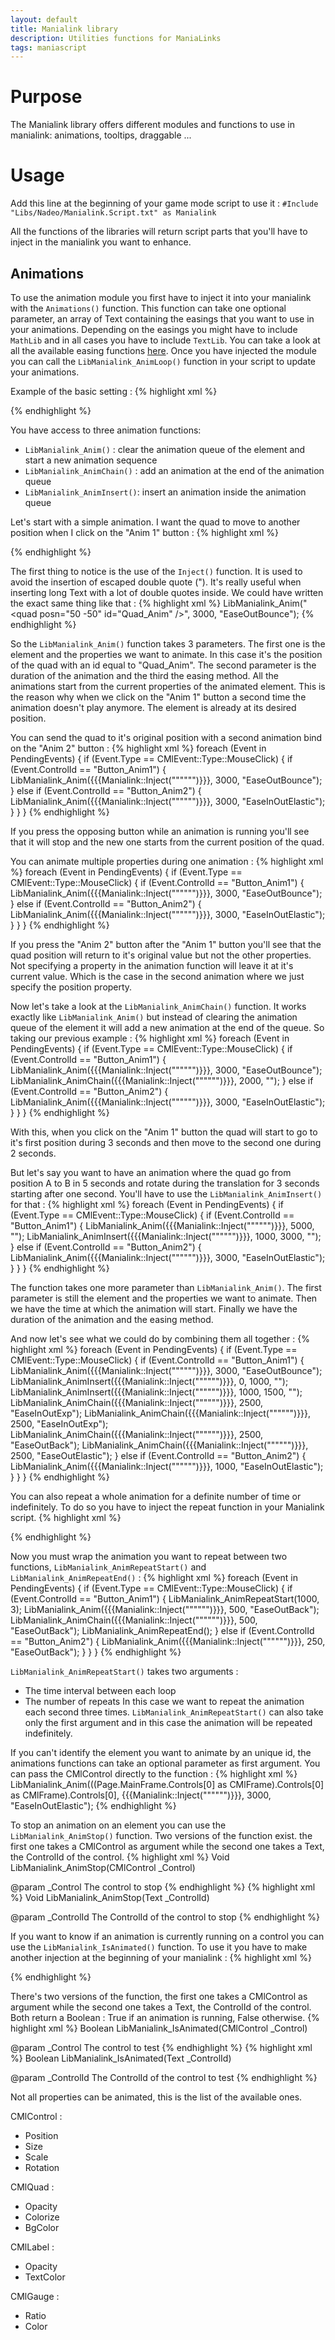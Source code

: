```yaml
---
layout: default
title: Manialink library
description: Utilities functions for ManiaLinks
tags: maniascript
---
```


# Purpose
The Manialink library offers different modules and functions to use in manialink: animations, tooltips, draggable ...

# Usage
Add this line at the beginning of your game mode script to use it :
`#Include "Libs/Nadeo/Manialink.Script.txt" as Manialink`

All the functions of the libraries will return script parts that you'll have to inject in the manialink you want to enhance.

## Animations

To use the animation module you first have to inject it into your manialink with the `Animations()` function. This function can take one optional parameter, an array of Text containing the easings that you want to use in your animations. Depending on the easings you might have to include `MathLib` and in all cases you have to include `TextLib`. You can take a look at all the available easing functions [here](http://easings.net/).
Once you have injected the module you can call the `LibManialink_AnimLoop()` function in your script to update your animations.

Example of the basic setting :
{% highlight xml %}
<frame id="Frame_Global">
  <quad sizen="15 15" halign="center" valign="center" bgcolor="047" id="Quad_Anim" />
  <label posn="-30 20" halign="center" style="CardButtonMedium" text="Anim 1" scriptevents="1" id="Button_Anim1" />
  <label posn="30 20" halign="center" style="CardButtonMedium" text="Anim 2" scriptevents="1" id="Button_Anim2" />
</frame>
<script><!--
{{{Manialink::Includes(["TextLib" => "TL", "MathLib" => "ML"])}}}
{{{Manialink::Animations(["EaseInOutElastic", "EaseOutBounce", "EaseInOutExp", "EaseOutBack", "EaseOutElastic"])}}}
main() {
  while (True) {
    yield;

    LibManialink_AnimLoop();
  }
}
--></script>
{% endhighlight %}

You have access to three animation functions:

* `LibManialink_Anim()` : clear the animation queue of the element and start a new animation sequence
* `LibManialink_AnimChain()` : add an animation at the end of the animation queue
* `LibManialink_AnimInsert()`: insert an animation inside the animation queue

Let's start with a simple animation. I want the quad to move to another position when I click on the "Anim 1" button :
{% highlight xml %}
<frame id="Frame_Global">
  <quad sizen="15 15" halign="center" valign="center" bgcolor="047" id="Quad_Anim" />
  <label posn="-30 20" halign="center" style="CardButtonMedium" text="Anim 1" scriptevents="1" id="Button_Anim1" />
  <label posn="30 20" halign="center" style="CardButtonMedium" text="Anim 2" scriptevents="1" id="Button_Anim2" />
</frame>
<script><!--
{{{Manialink::Includes(["TextLib" => "TL", "MathLib" => "ML"])}}}
{{{Manialink::Animations(["EaseInOutElastic", "EaseOutBounce", "EaseInOutExp", "EaseOutBack", "EaseOutElastic"])}}}
main() {
  while (True) {
    yield;

    LibManialink_AnimLoop();

    foreach (Event in PendingEvents) {
      if (Event.Type == CMlEvent::Type::MouseClick) {
        if (Event.ControlId == "Button_Anim1") {
          LibManialink_Anim({{{Manialink::Inject("""<quad posn="50 -50" id="Quad_Anim" />""")}}}, 3000, "EaseOutBounce");
        }
      }
    }
  }
}
--></script>
{% endhighlight %}

The first thing to notice is the use of the `Inject()` function. It is used to avoid the insertion of escaped double quote (\"). It's really useful when inserting long Text with a lot of double quotes inside. We could have written the exact same thing like that :
{% highlight xml %}
LibManialink_Anim("<quad posn=\"50 -50\" id=\"Quad_Anim\" />", 3000, "EaseOutBounce");
{% endhighlight %}

So the `LibManialink_Anim()` function takes 3 parameters. The first one is the element and the properties we want to animate. In this case it's the position of the quad with an id equal to "Quad_Anim". The second parameter is the duration of the animation and the third the easing method.
All the animations start from the current properties of the animated element. This is the reason why when we click on the "Anim 1" button a second time the animation doesn't play anymore. The element is already at its desired position.

You can send the quad to it's original position with a second animation bind on the "Anim 2" button :
{% highlight xml %}
foreach (Event in PendingEvents) {
  if (Event.Type == CMlEvent::Type::MouseClick) {
    if (Event.ControlId == "Button_Anim1") {
      LibManialink_Anim({{{Manialink::Inject("""<quad posn="50 -50" id="Quad_Anim" />""")}}}, 3000, "EaseOutBounce");
    } else if (Event.ControlId == "Button_Anim2") {
      LibManialink_Anim({{{Manialink::Inject("""<quad posn="0 0" id="Quad_Anim" />""")}}}, 3000, "EaseInOutElastic");
    }
  }
}
{% endhighlight %}

If you press the opposing button while an animation is running you'll see that it will stop and the new one starts from the current position of the quad.

You can animate multiple properties during one animation :
{% highlight xml %}
foreach (Event in PendingEvents) {
  if (Event.Type == CMlEvent::Type::MouseClick) {
    if (Event.ControlId == "Button_Anim1") {
      LibManialink_Anim({{{Manialink::Inject("""<quad posn="50 -50" sizen="10 30" scale="2" rot="45" bgcolor="f70" opacity="0.5" id="Quad_Anim" />""")}}}, 3000, "EaseOutBounce");
    } else if (Event.ControlId == "Button_Anim2") {
      LibManialink_Anim({{{Manialink::Inject("""<quad posn="0 0" id="Quad_Anim" />""")}}}, 3000, "EaseInOutElastic");
    }
  }
}
{% endhighlight %}

If you press the "Anim 2" button after the "Anim 1" button you'll see that the quad position will return to it's original value but not the other properties. Not specifying a property in the animation function will leave it at it's current value. Which is the case in the second animation where we just specify the position property.

Now let's take a look at the `LibManialink_AnimChain()` function. It works exactly like `LibManialink_Anim()` but instead of clearing the animation queue of the element it will add a new animation at the end of the queue. So taking our previous example :
{% highlight xml %}
foreach (Event in PendingEvents) {
  if (Event.Type == CMlEvent::Type::MouseClick) {
    if (Event.ControlId == "Button_Anim1") {
      LibManialink_Anim({{{Manialink::Inject("""<quad posn="50 -50" sizen="10 30" scale="2" rot="45" bgcolor="f70" opacity="0.5" id="Quad_Anim" />""")}}}, 3000, "EaseOutBounce");
      LibManialink_AnimChain({{{Manialink::Inject("""<quad posn="-50 -50" rot="-45" bgcolor="7f7" opacity="1" id="Quad_Anim" />""")}}}, 2000, "");
    } else if (Event.ControlId == "Button_Anim2") {
      LibManialink_Anim({{{Manialink::Inject("""<quad posn="0 0" id="Quad_Anim" />""")}}}, 3000, "EaseInOutElastic");
    }
  }
}
{% endhighlight %}

With this, when you click on the "Anim 1" button the quad will start to go to it's first position during 3 seconds and then move to the second one during 2 seconds.

But let's say you want to have an animation where the quad go from position A to B in 5 seconds and rotate during the translation for 3 seconds starting after one second. You'll have to use the `LibManialink_AnimInsert()` for that :
{% highlight xml %}
foreach (Event in PendingEvents) {
  if (Event.Type == CMlEvent::Type::MouseClick) {
    if (Event.ControlId == "Button_Anim1") {
      LibManialink_Anim({{{Manialink::Inject("""<quad posn="100 0" id="Quad_Anim" />""")}}}, 5000, "");
      LibManialink_AnimInsert({{{Manialink::Inject("""<quad rot="180" id="Quad_Anim" />""")}}}, 1000, 3000, "");
    } else if (Event.ControlId == "Button_Anim2") {
      LibManialink_Anim({{{Manialink::Inject("""<quad posn="0 0" rot="0" id="Quad_Anim" />""")}}}, 3000, "EaseInOutElastic");
    }
  }
}
{% endhighlight %}

The function takes one more parameter than `LibManialink_Anim()`. The first parameter is still the element and the properties we want to animate. Then we have the time at which the animation will start. Finally we have the duration of the animation and the easing method.

And now let's see what we could do by combining them all together :
{% highlight xml %}
foreach (Event in PendingEvents) {
  if (Event.Type == CMlEvent::Type::MouseClick) {
    if (Event.ControlId == "Button_Anim1") {
      LibManialink_Anim({{{Manialink::Inject("""<quad posn="0 -40" id="Quad_Anim" />""")}}}, 3000, "EaseOutBounce");
      LibManialink_AnimInsert({{{Manialink::Inject("""<quad rot="-2" id="Quad_Anim" />""")}}}, 0, 1000, "");
      LibManialink_AnimInsert({{{Manialink::Inject("""<quad rot="90" id="Quad_Anim" />""")}}}, 1000, 1500, "");
      LibManialink_AnimChain({{{Manialink::Inject("""<quad rot="45" id="Quad_Anim" />""")}}}, 2500, "EaseInOutExp");
      LibManialink_AnimChain({{{Manialink::Inject("""<quad posn="0 -10" id="Quad_Anim" />""")}}}, 2500, "EaseInOutExp");
      LibManialink_AnimChain({{{Manialink::Inject("""<quad scale="2" id="Quad_Anim" />""")}}}, 2500, "EaseOutBack");
      LibManialink_AnimChain({{{Manialink::Inject("""<quad posn="-20 -20" sizen="30 10" bgcolor="f7f" id="Quad_Anim" />""")}}}, 2500, "EaseOutElastic");
    } else if (Event.ControlId == "Button_Anim2") {
      LibManialink_Anim({{{Manialink::Inject("""<quad posn="0 0" sizen="15 15" scale="1" rot="0" bgcolor="047" id="Quad_Anim" />""")}}}, 1000, "EaseInOutElastic");
    }
  }
}
{% endhighlight %}

You can also repeat a whole animation for a definite number of time or indefinitely. To do so you have to inject the repeat function in your Manialink script.
{% highlight xml %}
<script><!--
{{{Manialink::Includes(["TextLib" => "TL", "MathLib" => "ML"])}}}
{{{Manialink::Animations(["EaseInOutElastic", "EaseOutBounce", "EaseInOutExp", "EaseOutBack", "EaseOutElastic"])}}}
{{{Manialink::Functions(["AnimRepeat"])}}}

main() {
  ...
}
--></script>
{% endhighlight %}

Now you must wrap the animation you want to repeat between two functions, `LibManialink_AnimRepeatStart()` and `LibManialink_AnimRepeatEnd()` :
{% highlight xml %}
foreach (Event in PendingEvents) {
  if (Event.Type == CMlEvent::Type::MouseClick) {
    if (Event.ControlId == "Button_Anim1") {
      LibManialink_AnimRepeatStart(1000, 3);
      LibManialink_Anim({{{Manialink::Inject("""<quad scale="2" id="Quad_Anim" />""")}}}, 500, "EaseOutBack");
      LibManialink_AnimChain({{{Manialink::Inject("""<quad scale="1" id="Quad_Anim" />""")}}}, 500, "EaseOutBack");
      LibManialink_AnimRepeatEnd();
    } else if (Event.ControlId == "Button_Anim2") {
      LibManialink_Anim({{{Manialink::Inject("""<quad scale="1" rot="0" id="Quad_Anim" />""")}}}, 250, "EaseOutBack");
    }
  }
}
{% endhighlight %}

`LibManialink_AnimRepeatStart()` takes two arguments :
* The time interval between each loop
* The number of repeats
In this case we want to repeat the animation each second three times.
`LibManialink_AnimRepeatStart()` can also take only the first argument and in this case the animation will be repeated indefinitely.

If you can't identify the element you want to animate by an unique id, the animations functions can take an optional parameter as first argument. You can pass the CMlControl directly to the function :
{% highlight xml %}
LibManialink_Anim(((Page.MainFrame.Controls[0] as CMlFrame).Controls[0] as CMlFrame).Controls[0], {{{Manialink::Inject("""<quad posn="0 0" />""")}}}, 3000, "EaseInOutElastic");
{% endhighlight %}

To stop an animation on an element you can use the `LibManialink_AnimStop()` function. Two versions of the function exist. the first one takes a CMlControl as argument while the second one takes a Text, the ControlId of the control.
{% highlight xml %}
Void LibManialink_AnimStop(CMlControl _Control)

@param  _Control   The control to stop
{% endhighlight %}
{% highlight xml %}
Void LibManialink_AnimStop(Text _ControlId)

@param  _ControlId   The ControlId of the control to stop
{% endhighlight %}

If you want to know if an animation is currently running on a control you can use the `LibManialink_IsAnimated()` function. To use it you have to make another injection at the beginning of your manialink :
{% highlight xml %}
<script><!--
{{{Manialink::Includes(["TextLib" => "TL", "MathLib" => "ML"])}}}
{{{Manialink::Animations(["EaseInOutElastic", "EaseOutBounce", "EaseInOutExp", "EaseOutBack", "EaseOutElastic"])}}}
{{{Manialink::Functions(["AnimRepeat", "IsAnimated"])}}}

main() {
  ...
}
--></script>
{% endhighlight %}

There's two versions of the function, the first one takes a CMlControl as argument while the second one takes a Text, the ControlId of the control. Both return a Boolean : True if an animation is running, False otherwise.
{% highlight xml %}
Boolean LibManialink_IsAnimated(CMlControl _Control)

@param  _Control   The control to test
{% endhighlight %}
{% highlight xml %}
Boolean LibManialink_IsAnimated(Text _ControlId)

@param  _ControlId   The ControlId of the control to test
{% endhighlight %}

Not all properties can be animated, this is the list of the available ones.

CMlControl :

- Position
- Size
- Scale
- Rotation

CMlQuad :

- Opacity
- Colorize
- BgColor

CMlLabel :

- Opacity
- TextColor

CMlGauge :

- Ratio
- Color
